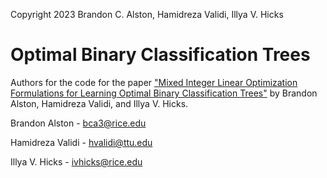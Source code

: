 Copyright 2023 Brandon C. Alston, Hamidreza Validi, Illya V. Hicks

# Optimal Binary Classification Trees

Authors for the code for the paper ["Mixed Integer Linear Optimization Formulations for Learning Optimal Binary Classification Trees"](http://arxiv.org/abs/2206.04857) by Brandon Alston, Hamidreza Validi, and Illya V. Hicks.

Brandon Alston - bca3@rice.edu

Hamidreza Validi - hvalidi@ttu.edu

Illya V. Hicks - ivhicks@rice.edu